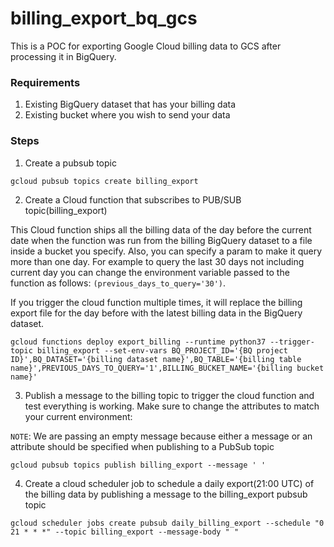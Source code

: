 # billing_export_bq_gcs
This is a POC for exporting Google Cloud billing data to GCS after processing it in BigQuery.

### Requirements
1. Existing BigQuery dataset that has your billing data
2. Existing bucket where you wish to send your data

### Steps

1. Create a pubsub topic

```shell
gcloud pubsub topics create billing_export
```

2. Create a Cloud function that subscribes to PUB/SUB topic(billing_export)

This Cloud function ships all the billing data of the day before the current date when the function was run from the billing BigQuery dataset to a file inside a bucket you specify. Also, you can specify a param to make it query more than one day. For example to query the last 30 days not including current day you can change the environment variable passed to the function as follows: `(previous_days_to_query='30')`.

If you trigger the cloud function multiple times, it will replace the billing export file for the day before with the latest billing data in the BigQuery dataset.

```shell
gcloud functions deploy export_billing --runtime python37 --trigger-topic billing_export --set-env-vars BQ_PROJECT_ID='{BQ project ID}',BQ_DATASET='{billing dataset name}',BQ_TABLE='{billing table name}',PREVIOUS_DAYS_TO_QUERY='1',BILLING_BUCKET_NAME='{billing bucket name}'
```

3. Publish a message to the billing topic to trigger the cloud function and test everything is working. Make sure to change the attributes to match your current environment:

`NOTE`: We are passing an empty message because either a message or an attribute should be specified when publishing to a PubSub topic

```shell
gcloud pubsub topics publish billing_export --message ' '
```

4. Create a cloud scheduler job to schedule a daily export(21:00 UTC) of the billing data by publishing a message to the billing_export pubsub topic

```shell
gcloud scheduler jobs create pubsub daily_billing_export --schedule "0 21 * * *" --topic billing_export --message-body " "
```
